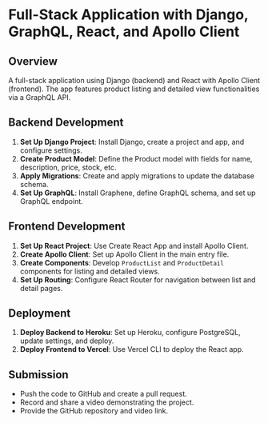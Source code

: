 # Full-Stack Application with Django, GraphQL, React, and Apollo Client

## Overview

A full-stack application using Django (backend) and React with Apollo Client (frontend). The app features product listing and detailed view functionalities via a GraphQL API.

## Backend Development

1. **Set Up Django Project**: Install Django, create a project and app, and configure settings.
2. **Create Product Model**: Define the Product model with fields for name, description, price, stock, etc.
3. **Apply Migrations**: Create and apply migrations to update the database schema.
4. **Set Up GraphQL**: Install Graphene, define GraphQL schema, and set up GraphQL endpoint.

## Frontend Development

1. **Set Up React Project**: Use Create React App and install Apollo Client.
2. **Create Apollo Client**: Set up Apollo Client in the main entry file.
3. **Create Components**: Develop `ProductList` and `ProductDetail` components for listing and detailed views.
4. **Set Up Routing**: Configure React Router for navigation between list and detail pages.

## Deployment

1. **Deploy Backend to Heroku**: Set up Heroku, configure PostgreSQL, update settings, and deploy.
2. **Deploy Frontend to Vercel**: Use Vercel CLI to deploy the React app.

## Submission

- Push the code to GitHub and create a pull request.
- Record and share a video demonstrating the project.
- Provide the GitHub repository and video link.
